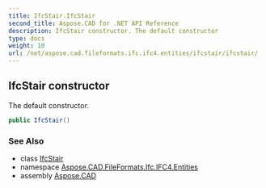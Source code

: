 ```yaml
---
title: IfcStair.IfcStair
second_title: Aspose.CAD for .NET API Reference
description: IfcStair constructor. The default constructor
type: docs
weight: 10
url: /net/aspose.cad.fileformats.ifc.ifc4.entities/ifcstair/ifcstair/
---
```

## IfcStair constructor

The default constructor.

```csharp
public IfcStair()
```

### See Also

* class [IfcStair](../)
* namespace [Aspose.CAD.FileFormats.Ifc.IFC4.Entities](../../ifcstair/)
* assembly [Aspose.CAD](../../../)


